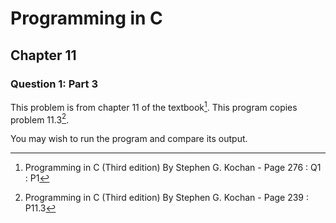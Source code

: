 # Programming in C
## Chapter 11
### Question 1: Part 3

This problem is from chapter 11 of the textbook[^1]. This program copies problem 11.3[^2].

You may wish to run the program and compare its output.


[^1]: Programming in C (Third edition) By Stephen G. Kochan - Page 276 : Q1 : P1
[^2]: Programming in C (Third edition) By Stephen G. Kochan - Page 239 : P11.3